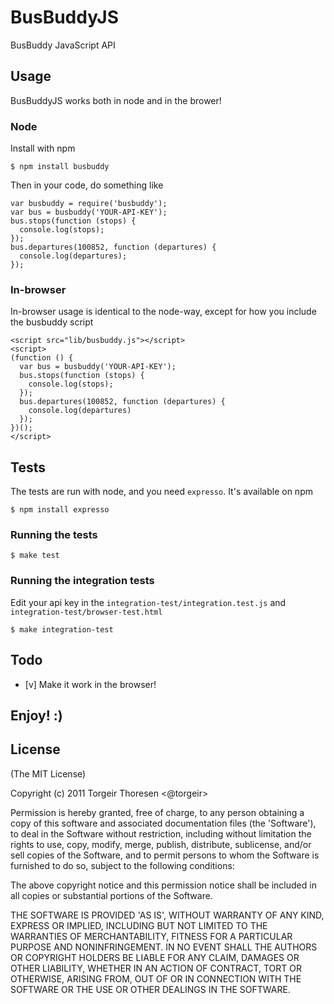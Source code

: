 # BusBuddyJS

  BusBuddy JavaScript API 

## Usage

  BusBuddyJS works both in node and in the brower!

### Node

  Install with npm

    $ npm install busbuddy

  Then in your code, do something like

    var busbuddy = require('busbuddy');
    var bus = busbuddy('YOUR-API-KEY');
    bus.stops(function (stops) {
      console.log(stops);
    });
    bus.departures(100852, function (departures) {
      console.log(departures);
    });

### In-browser

  In-browser usage is identical to the node-way, except for how you include the busbuddy script

    <script src="lib/busbuddy.js"></script>
    <script>
    (function () {
      var bus = busbuddy('YOUR-API-KEY');
      bus.stops(function (stops) {
        console.log(stops);
      });
      bus.departures(100852, function (departures) {
        console.log(departures)
      });
    })();
    </script>

## Tests

  The tests are run with node, and you need `expresso`. It's available on npm

    $ npm install expresso

### Running the tests

    $ make test

### Running the integration tests
    
  Edit your api key in the `integration-test/integration.test.js` and `integration-test/browser-test.html`

    $ make integration-test

## Todo

- [v] Make it work in the browser!

## Enjoy! :)

## License 

(The MIT License)

Copyright (c) 2011 Torgeir Thoresen <@torgeir>

Permission is hereby granted, free of charge, to any person obtaining
a copy of this software and associated documentation files (the
'Software'), to deal in the Software without restriction, including
without limitation the rights to use, copy, modify, merge, publish,
distribute, sublicense, and/or sell copies of the Software, and to
permit persons to whom the Software is furnished to do so, subject to
the following conditions:

The above copyright notice and this permission notice shall be
included in all copies or substantial portions of the Software.

THE SOFTWARE IS PROVIDED 'AS IS', WITHOUT WARRANTY OF ANY KIND,
EXPRESS OR IMPLIED, INCLUDING BUT NOT LIMITED TO THE WARRANTIES OF
MERCHANTABILITY, FITNESS FOR A PARTICULAR PURPOSE AND NONINFRINGEMENT.
IN NO EVENT SHALL THE AUTHORS OR COPYRIGHT HOLDERS BE LIABLE FOR ANY
CLAIM, DAMAGES OR OTHER LIABILITY, WHETHER IN AN ACTION OF CONTRACT,
TORT OR OTHERWISE, ARISING FROM, OUT OF OR IN CONNECTION WITH THE
SOFTWARE OR THE USE OR OTHER DEALINGS IN THE SOFTWARE.
